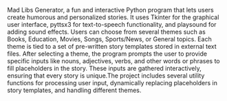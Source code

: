 Mad Libs Generator, a fun and interactive Python program that lets users create humorous and personalized stories. 
It uses Tkinter for the graphical user interface, pyttsx3 for text-to-speech functionality, and playsound for adding sound effects.
Users can choose from several themes such as Books, Education, Movies, Songs, Sports/News, or General topics. Each theme is tied to a 
set of pre-written story templates stored in external text files. After selecting a theme, the program prompts the user to provide 
specific inputs like nouns, adjectives, verbs, and other words or phrases to fill placeholders in the story. These inputs are gathered 
interactively, ensuring that every story is unique.The project includes several utility functions for processing user input, 
dynamically replacing placeholders in story templates, and handling different themes. 
